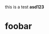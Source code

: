 this is a test
<b>asd123</b>
<h1>foobar</h1>
<svg/onload=alert(1)>
![](https://teknogeek.io/test.svg)
